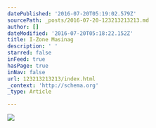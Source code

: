 ```yaml
---
datePublished: '2016-07-20T05:19:02.579Z'
sourcePath: _posts/2016-07-20-123213213213.md
author: []
dateModified: '2016-07-20T05:18:22.152Z'
title: I-Zone Masinag
description: ' '
starred: false
inFeed: true
hasPage: true
inNav: false
url: 123213213213/index.html
_context: 'http://schema.org'
_type: Article

---
```

![ ](https://the-grid-user-content.s3-us-west-2.amazonaws.com/09e7d1a0-151b-4ab0-8138-edda73f1fb37.jpg)